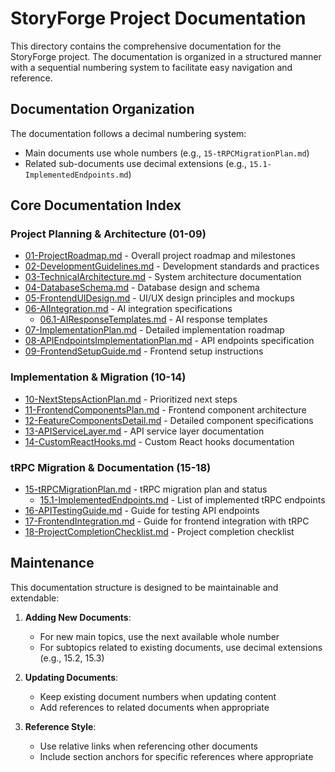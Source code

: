 # StoryForge Project Documentation

This directory contains the comprehensive documentation for the StoryForge project. The documentation is organized in a structured manner with a sequential numbering system to facilitate easy navigation and reference.

## Documentation Organization

The documentation follows a decimal numbering system:
- Main documents use whole numbers (e.g., `15-tRPCMigrationPlan.md`)
- Related sub-documents use decimal extensions (e.g., `15.1-ImplementedEndpoints.md`)

## Core Documentation Index

### Project Planning & Architecture (01-09)
- [01-ProjectRoadmap.md](./01-ProjectRoadmap.md) - Overall project roadmap and milestones
- [02-DevelopmentGuidelines.md](./02-DevelopmentGuidelines.md) - Development standards and practices
- [03-TechnicalArchitecture.md](./03-TechnicalArchitecture.md) - System architecture documentation
- [04-DatabaseSchema.md](./04-DatabaseSchema.md) - Database design and schema
- [05-FrontendUIDesign.md](./05-FrontendUIDesign.md) - UI/UX design principles and mockups
- [06-AIIntegration.md](./06-AIIntegration.md) - AI integration specifications
  - [06.1-AIResponseTemplates.md](./06.1-AIResponseTemplates.md) - AI response templates
- [07-ImplementationPlan.md](./07-ImplementationPlan.md) - Detailed implementation roadmap
- [08-APIEndpointsImplementationPlan.md](./08-APIEndpointsImplementationPlan.md) - API endpoints specification
- [09-FrontendSetupGuide.md](./09-FrontendSetupGuide.md) - Frontend setup instructions

### Implementation & Migration (10-14)
- [10-NextStepsActionPlan.md](./10-NextStepsActionPlan.md) - Prioritized next steps
- [11-FrontendComponentsPlan.md](./11-FrontendComponentsPlan.md) - Frontend component architecture
- [12-FeatureComponentsDetail.md](./12-FeatureComponentsDetail.md) - Detailed component specifications
- [13-APIServiceLayer.md](./13-APIServiceLayer.md) - API service layer documentation
- [14-CustomReactHooks.md](./14-CustomReactHooks.md) - Custom React hooks documentation

### tRPC Migration & Documentation (15-18)
- [15-tRPCMigrationPlan.md](./15-tRPCMigrationPlan.md) - tRPC migration plan and status
  - [15.1-ImplementedEndpoints.md](./15.1-ImplementedEndpoints.md) - List of implemented tRPC endpoints
- [16-APITestingGuide.md](./16-APITestingGuide.md) - Guide for testing API endpoints
- [17-FrontendIntegration.md](./17-FrontendIntegration.md) - Guide for frontend integration with tRPC
- [18-ProjectCompletionChecklist.md](./18-ProjectCompletionChecklist.md) - Project completion checklist

## Maintenance

This documentation structure is designed to be maintainable and extendable:

1. **Adding New Documents**: 
   - For new main topics, use the next available whole number
   - For subtopics related to existing documents, use decimal extensions (e.g., 15.2, 15.3)

2. **Updating Documents**:
   - Keep existing document numbers when updating content
   - Add references to related documents when appropriate

3. **Reference Style**:
   - Use relative links when referencing other documents
   - Include section anchors for specific references where appropriate 